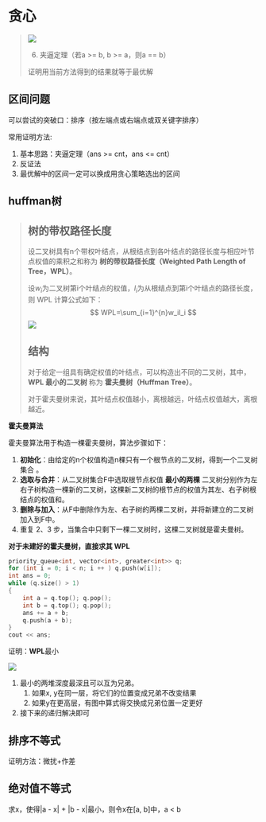 #  贪心

>![](https://img2023.cnblogs.com/blog/3051960/202405/3051960-20240501132607588-433814425.png)
>
>6. 夹逼定理（若a >= b, b >= a，则a == b）
>
>  证明用当前方法得到的结果就等于最优解

##  区间问题

可以尝试的突破口：排序（按左端点或右端点或双关键字排序）

常用证明方法:

1. 基本思路：夹逼定理（ans >= cnt，ans <= cnt）
2. 反证法
3. 最优解中的区间一定可以换成用贪心策略选出的区间

##  huffman树

> ## 树的带权路径长度
>
> 设二叉树具有n个带权叶结点，从根结点到各叶结点的路径长度与相应叶节点权值的乘积之和称为 **树的带权路径长度（Weighted Path Length of Tree，WPL）**。
>
> 设$w_i$为二叉树第i个叶结点的权值，$l_i$为从根结点到第i个叶结点的路径长度，则 WPL 计算公式如下：
> $$
> WPL=\sum_{i=1}^{n}w_il_i
> $$
> ![](https://img2023.cnblogs.com/blog/3051960/202405/3051960-20240501132608088-1909241271.png)
>
> ## 结构
>
> 对于给定一组具有确定权值的叶结点，可以构造出不同的二叉树，其中，**WPL 最小的二叉树** 称为 **霍夫曼树（Huffman Tree）**。
>
> 对于霍夫曼树来说，其叶结点权值越小，离根越远，叶结点权值越大，离根越近。

**霍夫曼算法**

霍夫曼算法用于构造一棵霍夫曼树，算法步骤如下：

1. **初始化**：由给定的n个权值构造n棵只有一个根节点的二叉树，得到一个二叉树集合 。
2. **选取与合并**：从二叉树集合F中选取根节点权值 **最小的两棵** 二叉树分别作为左右子树构造一棵新的二叉树，这棵新二叉树的根节点的权值为其左、右子树根结点的权值和。
3. **删除与加入**：从F中删除作为左、右子树的两棵二叉树，并将新建立的二叉树加入到F中。
4. 重复 2、3 步，当集合中只剩下一棵二叉树时，这棵二叉树就是霍夫曼树。

**对于未建好的霍夫曼树，直接求其 WPL**

```c++
priority_queue<int, vector<int>, greater<int>> q;
for (int i = 0; i < n; i ++ ) q.push(w[i]);
int ans = 0;
while (q.size() > 1)
{
    int a = q.top(); q.pop();
    int b = q.top(); q.pop();
    ans += a + b;
    q.push(a + b);
}
cout << ans;
```

证明：**WPL**最小

![](https://img2023.cnblogs.com/blog/3051960/202405/3051960-20240501132608459-496420348.png)

1. 最小的两堆深度最深且可以互为兄弟。
   1. 如果x, y在同一层，将它们的位置变成兄弟不改变结果
   2. 如果y在更高层，有图中算式得交换成兄弟位置一定更好
2. 接下来的递归解决即可

##  排序不等式

证明方法：微扰+作差

##  绝对值不等式

求x，使得|a - x| + |b - x|最小，则令x在[a, b]中，a < b